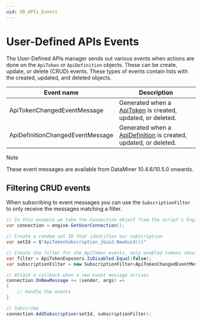 ```yaml
---
uid: UD_APIs_Events
---
```


# User-Defined APIs Events

The User-Defined APIs manager sends out various events when actions are done on the `ApiToken` or `ApiDefinition` objects. These can be create, update, or delete (CRUD) events. These types of events contain lists with the created, updated, and deleted objects.

| Event name | Description |
|--|--|
| ApiTokenChangedEventMessage  | Generated when a [ApiToken](xref:UD_APIs_Objects_ApiToken) is created, updated, or deleted. |
| ApiDefinitionChangedEventMessage  | Generated when a [ApiDefinition](xref:UD_APIs_Objects_ApiDefinition) is created, updated, or deleted. |

> [!NOTE]
> These event messages are available from DataMiner 10.4.6/10.5.0 onwards.

## Filtering CRUD events

When subscribing to event messages you can use the `SubscriptionFilter` to only receive the messages matching a filter.

```csharp
// In this example we take the Connection object from the script's Engine object
var connection = engine.GetUserConnection();

// Create a random set ID that identifies our subscription
var setId = $"ApiTokenSubscription_{Guid.NewGuid()}"

// Create the filter for the ApiToken events, only enabled tokens should match
var filter = ApiTokenExposers.IsDisabled.Equal(false);
var subscriptionFilter = new SubscriptionFilter<ApiTokenChangedEventMessage, ApiToken>(filter);

// Attach a callback when a new event message arrives
connection.OnNewMessage += (sender, args) =>
{
    // Handle the events
}

// Subscribe
connection.AddSubscription(setId, subscriptionFilter);
```

